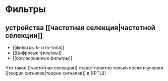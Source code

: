 # Фильтры
## устройства [[частотная селекция|частотной селекции]]

- [[фильтры k- и m-типа]]
- [[Цифровые фильтры]]
- [[согласованные фильтры]]

Что такое [[частотная селекция]] станет понятно только после изучения [[теория сигналов|теории сигналов]] в [[РТЦ]]
